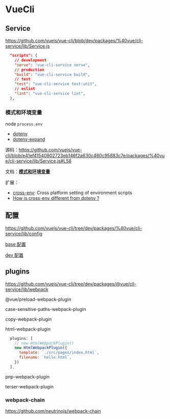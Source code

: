 # VueCli

## Service

<https://github.com/vuejs/vue-cli/blob/dev/packages/%40vue/cli-service/lib/Service.js>

```json
  "scripts": {
    // development
    "serve": "vue-cli-service serve",
    // production
    "build": "vue-cli-service build",
    // test
    "test": "vue-cli-service test:unit",
    // eslint
    "lint": "vue-cli-service lint",
  },
```

### 模式和环境变量

node `process.env`

- [dotenv](https://github.com/motdotla/dotenv)
- [dotenv-expand](https://github.com/motdotla/dotenv-expand)

源码：<https://github.com/vuejs/vue-cli/blob/e41ef41540802723eb146f2a630c460c95883c7e/packages/%40vue/cli-service/lib/Service.js#L58>

文档：**[模式和环境变量](https://cli.vuejs.org/zh/guide/mode-and-env.html)**

扩展：

- [cross-env](https://www.npmjs.com/package/cross-env): Cross platform setting of environment scripts
- [How is cross-env different from dotenv ?](https://github.com/kentcdodds/cross-env/issues/56#issuecomment-280095704)

## 配置

https://github.com/vuejs/vue-cli/tree/dev/packages/%40vue/cli-service/lib/config

[base 配置](https://github.com/vuejs/vue-cli/blob/3f0b782bca7df17740b72509c42e5e2ea6562ac9/packages/%40vue/cli-service/lib/config/base.js)

[dev 配置](https://github.com/vuejs/vue-cli/blob/f9863409739c8917b24c4844432f984d68877c63/packages/@vue/cli-service/lib/config/app.js)

## plugins

https://github.com/vuejs/vue-cli/tree/dev/packages/@vue/cli-service/lib/webpack

@vue/preload-webpack-plugin

case-sensitive-paths-webpack-plugin

copy-webpack-plugin

html-webpack-plugin

```js
  plugins: [
    // new HtmlWebpackPlugin()
    new HtmlWebpackPlugin({
      template: `./src/pages/index.html`,
      filename: `hello.html`,
    })
  ],
```

pnp-webpack-plugin

terser-webpack-plugin

### webpack-chain

https://github.com/neutrinojs/webpack-chain